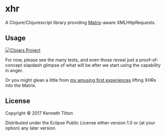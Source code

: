 # xhr

A Clojure/Clojurescript library providing [Matrix](https://github.com/kennytilton/matrix)-aware XMLHttpRequests.

## Usage

[![Clojars Project](https://img.shields.io/clojars/v/com.tiltontec/xhr.svg)](https://clojars.org/com.tiltontec/xhr)

For now, please see the many tests, and even those reveal just a proof-of-concept slapdash glimpse of what will be after we start using the capability in anger.

Or you might glean a little from [my amusing first experiences](https://github.com/kennytilton/xhr/blob/master/cljs/xhr/XHR.md) lifting XHRs into the Matrix.

## License

Copyright © 2017 Kenneth Tilton

Distributed under the Eclipse Public License either version 1.0 or (at
your option) any later version.
